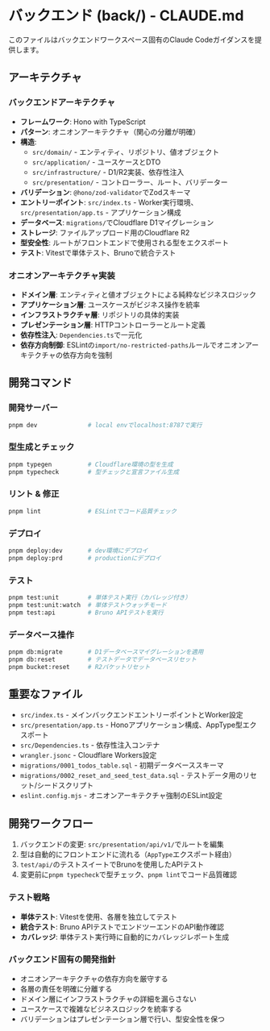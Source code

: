 # バックエンド (back/) - CLAUDE.md

このファイルはバックエンドワークスペース固有のClaude Codeガイダンスを提供します。

## アーキテクチャ

### バックエンドアーキテクチャ

- **フレームワーク**: Hono with TypeScript
- **パターン**: オニオンアーキテクチャ（関心の分離が明確）
- **構造**:
  - `src/domain/` - エンティティ、リポジトリ、値オブジェクト
  - `src/application/` - ユースケースとDTO
  - `src/infrastructure/` - D1/R2実装、依存性注入
  - `src/presentation/` - コントローラー、ルート、バリデーター
- **バリデーション**: `@hono/zod-validator`でZodスキーマ
- **エントリーポイント**: `src/index.ts` - Worker実行環境、`src/presentation/app.ts` - アプリケーション構成
- **データベース**: `migrations/`でCloudflare D1マイグレーション
- **ストレージ**: ファイルアップロード用のCloudflare R2
- **型安全性**: ルートがフロントエンドで使用される型をエクスポート
- **テスト**: Vitestで単体テスト、Brunoで統合テスト

### オニオンアーキテクチャ実装

- **ドメイン層**: エンティティと値オブジェクトによる純粋なビジネスロジック
- **アプリケーション層**: ユースケースがビジネス操作を統率
- **インフラストラクチャ層**: リポジトリの具体的実装
- **プレゼンテーション層**: HTTPコントローラーとルート定義
- **依存性注入**: `Dependencies.ts`で一元化
- **依存方向制御**: ESLintの`import/no-restricted-paths`ルールでオニオンアーキテクチャの依存方向を強制

## 開発コマンド

### 開発サーバー

```bash
pnpm dev              # local envでlocalhost:8787で実行
```

### 型生成とチェック

```bash
pnpm typegen          # Cloudflare環境の型を生成
pnpm typecheck        # 型チェックと宣言ファイル生成
```

### リント & 修正

```bash
pnpm lint             # ESLintでコード品質チェック
```

### デプロイ

```bash
pnpm deploy:dev       # dev環境にデプロイ
pnpm deploy:prd       # productionにデプロイ
```

### テスト

```bash
pnpm test:unit        # 単体テスト実行（カバレッジ付き）
pnpm test:unit:watch  # 単体テストウォッチモード
pnpm test:api         # Bruno APIテストを実行
```

### データベース操作

```bash
pnpm db:migrate       # D1データベースマイグレーションを適用
pnpm db:reset         # テストデータでデータベースリセット
pnpm bucket:reset     # R2バケットリセット
```

## 重要なファイル

- `src/index.ts` - メインバックエンドエントリーポイントとWorker設定
- `src/presentation/app.ts` - Honoアプリケーション構成、AppType型エクスポート
- `src/Dependencies.ts` - 依存性注入コンテナ
- `wrangler.jsonc` - Cloudflare Workers設定
- `migrations/0001_todos_table.sql` - 初期データベーススキーマ
- `migrations/0002_reset_and_seed_test_data.sql` - テストデータ用のリセット/シードスクリプト
- `eslint.config.mjs` - オニオンアーキテクチャ強制のESLint設定

## 開発ワークフロー

1. バックエンドの変更: `src/presentation/api/v1/`でルートを編集
2. 型は自動的にフロントエンドに流れる（`AppType`エクスポート経由）
3. `test/api/`のテストスイートでBrunoを使用したAPIテスト
4. 変更前に`pnpm typecheck`で型チェック、`pnpm lint`でコード品質確認

### テスト戦略

- **単体テスト**: Vitestを使用、各層を独立してテスト
- **統合テスト**: Bruno APIテストでエンドツーエンドのAPI動作確認
- **カバレッジ**: 単体テスト実行時に自動的にカバレッジレポート生成

### バックエンド固有の開発指針

- オニオンアーキテクチャの依存方向を厳守する
- 各層の責任を明確に分離する
- ドメイン層にインフラストラクチャの詳細を漏らさない
- ユースケースで複雑なビジネスロジックを統率する
- バリデーションはプレゼンテーション層で行い、型安全性を保つ
